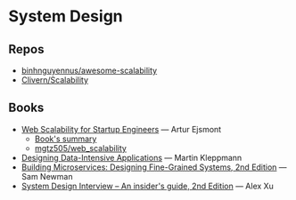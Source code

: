 # System Design

## Repos

- [binhnguyennus/awesome-scalability](https://github.com/binhnguyennus/awesome-scalability)
- [Clivern/Scalability](https://github.com/Clivern/Scalability)

## Books

- [Web Scalability for Startup Engineers](https://web-scalability.netlify.app/) — Artur Ejsmont
    - [Book's summary](notes/web-scalability.md)
    - [mgtz505/web_scalability](https://github.com/mgtz505/web_scalability)
- [Designing Data-Intensive Applications](https://www.amazon.com/Designing-Data-Intensive-Applications-Reliable-Maintainable/dp/1449373321) — Martin Kleppmann
- [Building Microservices: Designing Fine-Grained Systems, 2nd Edition](https://www.amazon.com/Building-Microservices-Designing-Fine-Grained-Systems/dp/1492034029/) — Sam Newman
- [System Design Interview – An insider's guide, 2nd Edition](https://www.amazon.com/System-Design-Interview-insiders-Second/dp/B08CMF2CQF/) — Alex Xu
